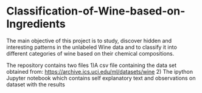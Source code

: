 # Classification-of-Wine-based-on-Ingredients
The main objective of this project is to study, discover hidden and interesting patterns in the unlabeled Wine data and to classify it into different categories of wine based on their chemical compositions.

The repository contains two files
1)A csv file containing the data set obtained from:
https://archive.ics.uci.edu/ml/datasets/wine
2) The ipython Jupyter notebook which contains self explanatory text and observations on dataset with the results
